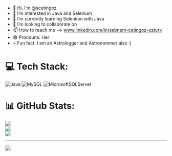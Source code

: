 - 👋 Hi, I’m @scetingoz
- 👀 I’m interested in Java and Selenium
- 🌱 I’m currently learning Selenium with Java
- 💞️ I’m looking to collaborate on 
- 📫 How to reach me --> www.linkedin.com/in/sebnem-cetingoz-ozturk
- 😄 Pronouns: Her
- ⚡ Fun fact: I am an Astrologger and Astronommer also :)


# 💻 Tech Stack:
![Java](https://img.shields.io/badge/java-%23ED8B00.svg?style=for-the-badge&logo=openjdk&logoColor=white) ![MySQL](https://img.shields.io/badge/mysql-%2300000f.svg?style=for-the-badge&logo=mysql&logoColor=white) ![MicrosoftSQLServer](https://img.shields.io/badge/Microsoft%20SQL%20Server-CC2927?style=for-the-badge&logo=microsoft%20sql%20server&logoColor=white)
# 📊 GitHub Stats:
![](https://github-readme-stats.vercel.app/api?username=scetingoz&theme=dark&hide_border=false&include_all_commits=false&count_private=false)<br/>
![](https://github-readme-streak-stats.herokuapp.com/?user=scetingoz&theme=dark&hide_border=false)<br/>
![](https://github-readme-stats.vercel.app/api/top-langs/?username=scetingoz&theme=dark&hide_border=false&include_all_commits=false&count_private=false&layout=compact)

---
[![](https://visitcount.itsvg.in/api?id=scetingoz&icon=0&color=0)](https://visitcount.itsvg.in)

<!-- Proudly created with GPRM ( https://gprm.itsvg.in ) -->
